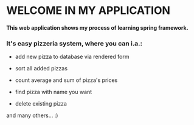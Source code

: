 # WELCOME IN MY APPLICATION 

#### This web application shows my process of learning spring framework.
### It's easy pizzeria system, where you can i.a.:

- add new pizza to database via rendered form

- sort all added pizzas

- count average and sum of pizza's prices

- find pizza with name you want

- delete existing pizza

and many others... :)